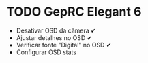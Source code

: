 # TODO GepRC Elegant 6

- Desativar OSD da câmera ✔
- Ajustar detalhes no OSD ✔
- Verificar fonte "Digital" no OSD ✔
- Configurar OSD stats
